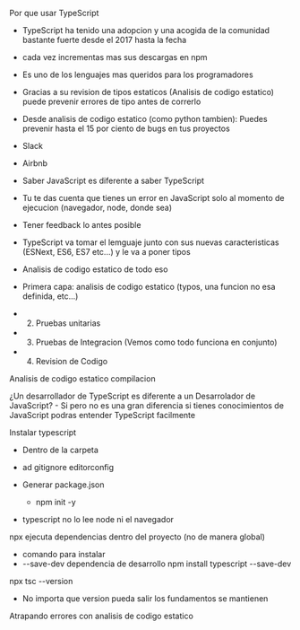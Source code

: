Por que usar TypeScript

- TypeScript ha tenido una adopcion y una acogida de la comunidad bastante fuerte desde el 2017 hasta la fecha
- cada vez incrementas mas sus descargas en npm
- Es uno de los lenguajes mas queridos para los programadores
- Gracias a su revision de tipos estaticos (Analisis de codigo estatico) puede prevenir errores de tipo antes de correrlo
- Desde analisis de codigo estatico (como python tambien): Puedes prevenir hasta el 15 por ciento de bugs en tus proyectos

- Slack
- Airbnb


- Saber JavaScript es diferente a saber TypeScript
- Tu te das cuenta que tienes un error en JavaScript solo al momento de ejecucion (navegador, node, donde sea)
- Tener feedback lo antes posible
- TypeScript va tomar el lemguaje junto con sus nuevas caracteristicas (ESNext, ES6, ES7 etc...) y le va a poner tipos
- Analisis de codigo estatico de todo eso
- Primera capa: analisis de codigo estatico (typos, una funcion no esa definida, etc...)
- 2. Pruebas unitarias
- 3. Pruebas de Integracion (Vemos como todo funciona en conjunto)
- 4. Revision de Codigo

Analisis de codigo estatico compilacion

¿Un desarrollador de TypeScript es diferente a un Desarrolador de JavaScript?
    - Si pero no es una gran diferencia si tienes conocimientos de JavaScript podras entender TypeScript facilmente
  

  Instalar typescript

- Dentro de la carpeta
- ad gitignore editorconfig

- Generar package.json 
  - npm init -y

- typescript no lo lee node ni el navegador

npx ejecuta dependencias dentro del proyecto (no de manera global)
- comando para instalar 
- --save-dev dependencia de desarrollo
npm install typescript --save-dev 

npx tsc --version
- No importa que version pueda salir los fundamentos se mantienen


Atrapando errores con analisis de codigo estatico

